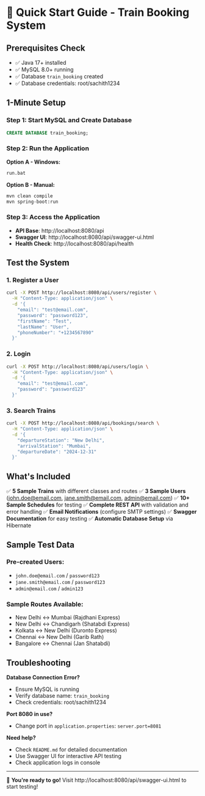 # 🚀 Quick Start Guide - Train Booking System

## Prerequisites Check
- ✅ Java 17+ installed
- ✅ MySQL 8.0+ running
- ✅ Database `train_booking` created
- ✅ Database credentials: root/sachith1234

## 1-Minute Setup

### Step 1: Start MySQL and Create Database
```sql
CREATE DATABASE train_booking;
```

### Step 2: Run the Application
**Option A - Windows:**
```bash
run.bat
```

**Option B - Manual:**
```bash
mvn clean compile
mvn spring-boot:run
```

### Step 3: Access the Application
- **API Base**: http://localhost:8080/api
- **Swagger UI**: http://localhost:8080/api/swagger-ui.html
- **Health Check**: http://localhost:8080/api/health

## Test the System

### 1. Register a User
```bash
curl -X POST http://localhost:8080/api/users/register \
  -H "Content-Type: application/json" \
  -d '{
    "email": "test@email.com",
    "password": "password123",
    "firstName": "Test",
    "lastName": "User",
    "phoneNumber": "+1234567890"
  }'
```

### 2. Login
```bash
curl -X POST http://localhost:8080/api/users/login \
  -H "Content-Type: application/json" \
  -d '{
    "email": "test@email.com",
    "password": "password123"
  }'
```

### 3. Search Trains
```bash
curl -X POST http://localhost:8080/api/bookings/search \
  -H "Content-Type: application/json" \
  -d '{
    "departureStation": "New Delhi",
    "arrivalStation": "Mumbai",
    "departureDate": "2024-12-31"
  }'
```

## What's Included

✅ **5 Sample Trains** with different classes and routes
✅ **3 Sample Users** (john.doe@email.com, jane.smith@email.com, admin@email.com)
✅ **10+ Sample Schedules** for testing
✅ **Complete REST API** with validation and error handling
✅ **Email Notifications** (configure SMTP settings)
✅ **Swagger Documentation** for easy testing
✅ **Automatic Database Setup** via Hibernate

## Sample Test Data

### Pre-created Users:
- `john.doe@email.com` / `password123`
- `jane.smith@email.com` / `password123`
- `admin@email.com` / `admin123`

### Sample Routes Available:
- New Delhi ↔ Mumbai (Rajdhani Express)
- New Delhi ↔ Chandigarh (Shatabdi Express)
- Kolkata ↔ New Delhi (Duronto Express)
- Chennai ↔ New Delhi (Garib Rath)
- Bangalore ↔ Chennai (Jan Shatabdi)

## Troubleshooting

**Database Connection Error?**
- Ensure MySQL is running
- Verify database name: `train_booking`
- Check credentials: root/sachith1234

**Port 8080 in use?**
- Change port in `application.properties`: `server.port=8081`

**Need help?**
- Check `README.md` for detailed documentation
- Use Swagger UI for interactive API testing
- Check application logs in console

---
🎉 **You're ready to go!** Visit http://localhost:8080/api/swagger-ui.html to start testing!